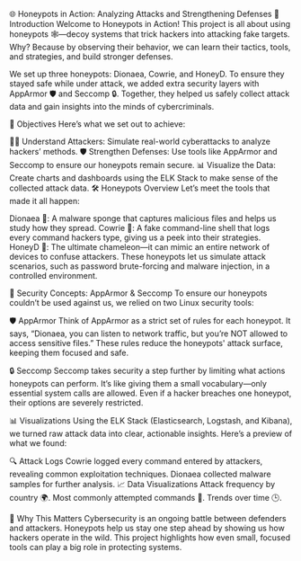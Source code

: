 🌐 Honeypots in Action: Analyzing Attacks and Strengthening Defenses
👋 Introduction
Welcome to Honeypots in Action! This project is all about using honeypots 🕸️—decoy systems that trick hackers into attacking fake targets. Why? Because by observing their behavior, we can learn their tactics, tools, and strategies, and build stronger defenses.

We set up three honeypots: Dionaea, Cowrie, and HoneyD. To ensure they stayed safe while under attack, we added extra security layers with AppArmor 🛡️ and Seccomp 🔒. Together, they helped us safely collect attack data and gain insights into the minds of cybercriminals.

🎯 Objectives
Here’s what we set out to achieve:

🕵️‍♂️ Understand Attackers: Simulate real-world cyberattacks to analyze hackers’ methods.
🛡️ Strengthen Defenses: Use tools like AppArmor and Seccomp to ensure our honeypots remain secure.
📊 Visualize the Data: Create charts and dashboards using the ELK Stack to make sense of the collected attack data.
🛠️ Honeypots Overview
Let’s meet the tools that made it all happen:

Dionaea 🐙: A malware sponge that captures malicious files and helps us study how they spread.
Cowrie 🐚: A fake command-line shell that logs every command hackers type, giving us a peek into their strategies.
HoneyD 🐝: The ultimate chameleon—it can mimic an entire network of devices to confuse attackers.
These honeypots let us simulate attack scenarios, such as password brute-forcing and malware injection, in a controlled environment.

🔐 Security Concepts: AppArmor & Seccomp
To ensure our honeypots couldn’t be used against us, we relied on two Linux security tools:

🛡️ AppArmor
Think of AppArmor as a strict set of rules for each honeypot. It says, “Dionaea, you can listen to network traffic, but you’re NOT allowed to access sensitive files.” These rules reduce the honeypots' attack surface, keeping them focused and safe.

🔒 Seccomp
Seccomp takes security a step further by limiting what actions honeypots can perform. It’s like giving them a small vocabulary—only essential system calls are allowed. Even if a hacker breaches one honeypot, their options are severely restricted.

📊 Visualizations
Using the ELK Stack (Elasticsearch, Logstash, and Kibana), we turned raw attack data into clear, actionable insights. Here’s a preview of what we found:

🔍 Attack Logs
Cowrie logged every command entered by attackers, revealing common exploitation techniques.
Dionaea collected malware samples for further analysis.
📈 Data Visualizations
Attack frequency by country 🌍.
Most commonly attempted commands 📜.
Trends over time 🕒.

🌟 Why This Matters
Cybersecurity is an ongoing battle between defenders and attackers. Honeypots help us stay one step ahead by showing us how hackers operate in the wild. This project highlights how even small, focused tools can play a big role in protecting systems.

